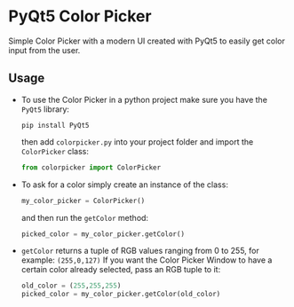 # PyQt5 Color Picker
Simple Color Picker with a modern UI created with PyQt5 to easily get color input from the user.

## Usage

* To use the Color Picker in a python project make sure you have the `PyQt5` library:

  ```
  pip install PyQt5
  ```

  then add `colorpicker.py` into your project folder and import the `ColorPicker` class:

  ```python
  from colorpicker import ColorPicker
  ```

* To ask for a color simply create an instance of the class:

  ```python
  my_color_picker = ColorPicker()
  ```

  and then run the `getColor` method:

  ```python
  picked_color = my_color_picker.getColor()
  ```

* `getColor` returns a tuple of RGB values ranging from 0 to 255, for example: `(255,0,127)`
  If you want the Color Picker Window to have a certain color already selected, pass an RGB tuple to it:

  ```python
  old_color = (255,255,255)
  picked_color = my_color_picker.getColor(old_color)
  ```
